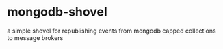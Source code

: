 # mongodb-shovel
a simple shovel for republishing events from mongodb capped collections to message brokers
